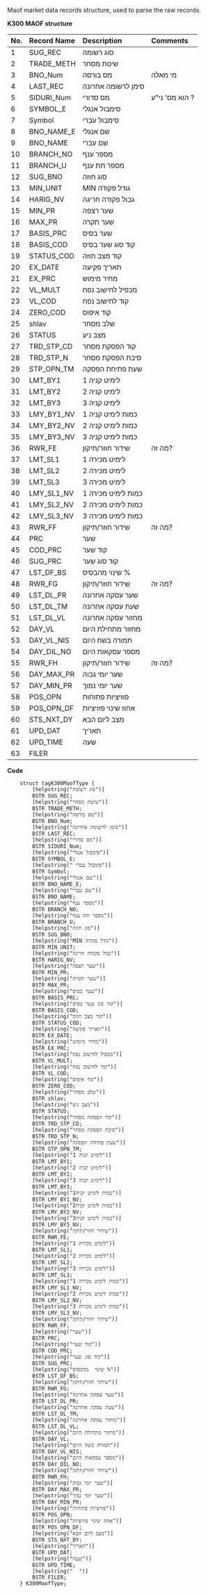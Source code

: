 Maof market data records structure, used to parse the raw records.

**K300 MAOF structure**

|	No.	|	 Record Name	| Description	|	   Comments	|
|:----|:-------------|:------------|:------------|
|	1	  |	 SUG\_REC	   |	סוג רשומה	  |	   	        |
|	2	  |	 TRADE\_METH	|	שיטת מסחר	  |	   	        |
|	3	  |	 BNO\_Num	   |	מס בורסה	   |	מי מאלה 	   |
|	4	  |	 LAST\_REC	  |	סימן לרשומה אחרונה	|		           |
|	5	  |	 SIDURI\_Num	|	מס סדורי	   |	 הוא מס' ני"ע ?	|
|	6	  |	 SYMBOL\_E	  |	סימבול אנגלי	|	   	        |
|	7	  |	 Symbol	     |	 סימבול עברי	|	   	        |
|	8	  |	 BNO\_NAME\_E	|	שם אנגלי	   |	   	        |
|	9	  |	 BNO\_NAME	  |	שם עברי	    |	   	        |
|	10	 |	 BRANCH\_NO	 |	מספר ענף	   |	   	        |
|	11	 |	 BRANCH\_U	  |	מספר תת ענף	|	   	        |
|	12	 |	 SUG\_BNO	   |	סוג חוזה	   |	   	        |
|	13	 |	 MIN\_UNIT	  |	MIN גודל פקודה	|	   	        |
|	14	 |	 HARIG\_NV	  |	גבול פקודה חריגה	|	   	        |
|	15	 |	 MIN\_PR	    |	שער רצפה	   |	   	        |
|	16	 |	 MAX\_PR	    |	שער תקרה	   |	   	        |
|	17	 |	 BASIS\_PRC	 |	שער בסיס	   |	   	        |
|	18	 |	 BASIS\_COD	 |	קוד סוג שער בסיס	|	   	        |
|	19	 |	 STATUS\_COD	|	קוד מצב חוזה	|	   	        |
|	20	 |	 EX\_DATE	   |	תאריך פקיעה	|	   	        |
|	21	 |	 EX\_PRC	    |	מחיר מימוש	 |	   	        |
|	22	 |	 VL\_MULT	   |	מכפיל לחישוב נפח	|	   	        |
|	23	 |	 VL\_COD	    |	קוד לחישוב נפח	|	   	        |
|	24	 |	 ZERO\_COD	  |	קוד איפוס	  |	   	        |
|	25	 |	 shlav	      |	שלב מסחר	   |	   	        |
|	26	 |	 STATUS	     |	מצב ניע	    |	   	        |
|	27	 |	 TRD\_STP\_CD	|	קוד הפסקת מסחר	|	   	        |
|	28	 |	 TRD\_STP\_N	|	סיבת הפסקת מסחר	|	   	        |
|	29	 |	 STP\_OPN\_TM	|	שעת פתיחת הפסקה	|	   	        |
|	30	 |	 LMT\_BY1	   |	1 לימיט קניה	|	   	        |
|	31	 |	 LMT\_BY2	   |	2 לימיט קניה	|	   	        |
|	32	 |	 LMT\_BY3	   |	3 לימיט קניה	|	   	        |
|	33	 |	 LMY\_BY1\_NV	|	כמות לימיט קניה 1	|	   	        |
|	34	 |	 LMY\_BY2\_NV	|	כמות לימיט קניה 2	|	   	        |
|	35	 |	 LMY\_BY3\_NV	|	כמות לימיט קניה 3	|	   	        |
|	36	 |	 RWR\_FE	    |	שידור חוזר/תיקון	|	מה זה?	     |
|	37	 |	 LMT\_SL1	   |	1 לימיט מכירה	|	   	        |
|	38	 |	 LMT\_SL2	   |	2 לימיט מכירה	|	   	        |
|	39	 |	 LMT\_SL3	   |	3 לימיט מכירה	|	   	        |
|	40	 |	 LMY\_SL1\_NV	|	כמות לימיט מכירה 1	|	   	        |
|	41	 |	 LMY\_SL2\_NV	|	כמות לימיט מכירה 2	|	   	        |
|	42	 |	 LMY\_SL3\_NV	|	כמות לימיט מכירה 3	|	   	        |
|	43	 |	 RWR\_FF	    |	שידור חוזר/תיקון	|	מה זה?	     |
|	44	 |	 PRC	        |	שער	        |	   	        |
|	45	 |	 COD\_PRC	   |	קוד שער	    |	   	        |
|	46	 |	 SUG\_PRC	   |	קוד סוג שער	|	   	        |
|	47	 |	 LST\_DF\_BS	|	שינוי  מהבסיס %	|	   	        |
|	48	 |	 RWR\_FG	    |	שידור חוזר/תיקון	|	מה זה?	     |
|	49	 |	 LST\_DL\_PR	|	שער עסקה אחרונה	|	   	        |
|	50	 |	 LST\_DL\_TM	|	שעת עסקה אחרונה	|	   	        |
|	51	 |	 LST\_DL\_VL	|	מחזור עסקה אחרונה	|	   	        |
|	52	 |	 DAY\_VL	    |	מחזור מתחילת היום	|	   	        |
|	53	 |	 DAY\_VL\_NIS	|	תמורה בשח היום	|	   	        |
|	54	 |	 DAY\_DIL\_NO	|	מספר עסקאות היום	|	   	        |
|	55	 |	 RWR\_FH	    |	שידור חוזר/תיקון	|	מה זה?	     |
|	56	 |	 DAY\_MAX\_PR	|	שער יומי גבוה	|	   	        |
|	57	 |	 DAY\_MIN\_PR	|	שער יומי נמוך	|	   	        |
|	58	 |	 POS\_OPN	   |	פוזיציות פתוחות	|	   	        |
|	59	 |	 POS\_OPN\_DF	|	אחוז שינוי פוזיציות	|	   	        |
|	60	 |	 STS\_NXT\_DY	|	מצב ליום הבא	|	   	        |
|	61	 |	 UPD\_DAT	   |	תאריך	      |	   	        |
|	62	 |	 UPD\_TIME	  |	שעה	        |	   	        |
|	63	 |	 FILER	      |	  	         |	   	        |


**Code**
```
    struct tagK300MaofType {
        [helpstring("סוג רשומה")]
        BSTR SUG_REC;
        [helpstring("שיטת מסחר")]
        BSTR TRADE_METH;
        [helpstring("מס בורסה")]
        BSTR BNO_Num;
        [helpstring("סימן לרשומה אחרונה")]
        BSTR LAST_REC;
        [helpstring("מס סדורי")]
        BSTR SIDURI_Num;
        [helpstring("סימבול אנגלי")]
        BSTR SYMBOL_E;
        [helpstring(" סימבול עברי")]
        BSTR Symbol;
        [helpstring("שם אנגלי")]
        BSTR BNO_NAME_E;
        [helpstring("שם עברי")]
        BSTR BNO_NAME;
        [helpstring("מספר ענף")]
        BSTR BRANCH_NO;
        [helpstring("מספר תת ענף")]
        BSTR BRANCH_U;
        [helpstring("סוג חוזה")]
        BSTR SUG_BNO;
        [helpstring("MIN גודל פקודה")]
        BSTR MIN_UNIT;
        [helpstring("גבול פקודה חריגה")]
        BSTR HARIG_NV;
        [helpstring("שער רצפה")]
        BSTR MIN_PR;
        [helpstring("שער תקרה")]
        BSTR MAX_PR;
        [helpstring("שער בסיס")]
        BSTR BASIS_PRC;
        [helpstring("קוד סוג שער בסיס")]
        BSTR BASIS_COD;
        [helpstring("קוד מצב חוזה")]
        BSTR STATUS_COD;
        [helpstring("תאריך פקיעה")]
        BSTR EX_DATE;
        [helpstring("מחיר מימוש")]
        BSTR EX_PRC;
        [helpstring("מכפיל לחישוב נפח")]
        BSTR VL_MULT;
        [helpstring("קוד לחישוב נפח")]
        BSTR VL_COD;
        [helpstring("קוד איפוס")]
        BSTR ZERO_COD;
        [helpstring("שלב מסחר")]
        BSTR shlav;
        [helpstring("מצב ניע")]
        BSTR STATUS;
        [helpstring("קוד הפסקת מסחר")]
        BSTR TRD_STP_CD;
        [helpstring("סיבת הפסקת מסחר")]
        BSTR TRD_STP_N;
        [helpstring("שעת פתיחת הפסקה")]
        BSTR STP_OPN_TM;
        [helpstring("1 לימיט קניה")]
        BSTR LMT_BY1;
        [helpstring("2 לימיט קניה")]
        BSTR LMT_BY2;
        [helpstring("3 לימיט קניה")]
        BSTR LMT_BY3;
        [helpstring("1כמות לימיט קניה")]
        BSTR LMY_BY1_NV;
        [helpstring("2כמות לימיט קניה")]
        BSTR LMY_BY2_NV;
        [helpstring("3כמות לימיט קניה")]
        BSTR LMY_BY3_NV;
        [helpstring("שידור חוזר/תיקון")]
        BSTR RWR_FE;
        [helpstring("1 לימיט מכירה")]
        BSTR LMT_SL1;
        [helpstring("2 לימיט מכירה")]
        BSTR LMT_SL2;
        [helpstring("3 לימיט מכירה")]
        BSTR LMT_SL3;
        [helpstring("כמות לימיט מכירה 1")]
        BSTR LMY_SL1_NV;
        [helpstring("כמות לימיט מכירה 2")]
        BSTR LMY_SL2_NV;
        [helpstring("כמות לימיט מכירה 3")]
        BSTR LMY_SL3_NV;
        [helpstring("שידור חוזר/תיקון")]
        BSTR RWR_FF;
        [helpstring("שער")]
        BSTR PRC;
        [helpstring("קוד שער")]
        BSTR COD_PRC;
        [helpstring("קוד סוג שער")]
        BSTR SUG_PRC;
        [helpstring("שינוי  מהבסיס %")]
        BSTR LST_DF_BS;
        [helpstring("שידור חוזר/תיקון")]
        BSTR RWR_FG;
        [helpstring("שער עסקה אחרונה")]
        BSTR LST_DL_PR;
        [helpstring("שעת עסקה אחרונה")]
        BSTR LST_DL_TM;
        [helpstring("מחזור עסקה אחרונה")]
        BSTR LST_DL_VL;
        [helpstring("מחזור מתחילת היום")]
        BSTR DAY_VL;
        [helpstring("תמורה בשח היום")]
        BSTR DAY_VL_NIS;
        [helpstring("מספר עסקאות היום")]
        BSTR DAY_DIL_NO;
        [helpstring("שידור חוזר/תיקון")]
        BSTR RWR_FH;
        [helpstring("שער יומי גבוה")]
        BSTR DAY_MAX_PR;
        [helpstring("שער יומי נמוך")]
        BSTR DAY_MIN_PR;
        [helpstring("פוזיציות פתוחות")]
        BSTR POS_OPN;
        [helpstring("אחוז שינוי פוזיציות")]
        BSTR POS_OPN_DF;
        [helpstring("מצב ליום הבא")]
        BSTR STS_NXT_DY;
        [helpstring("תאריך")]
        BSTR UPD_DAT;
        [helpstring("שעה")]
        BSTR UPD_TIME;
        [helpstring("  ")]
        BSTR FILER;
    } K300MaofType;
```
